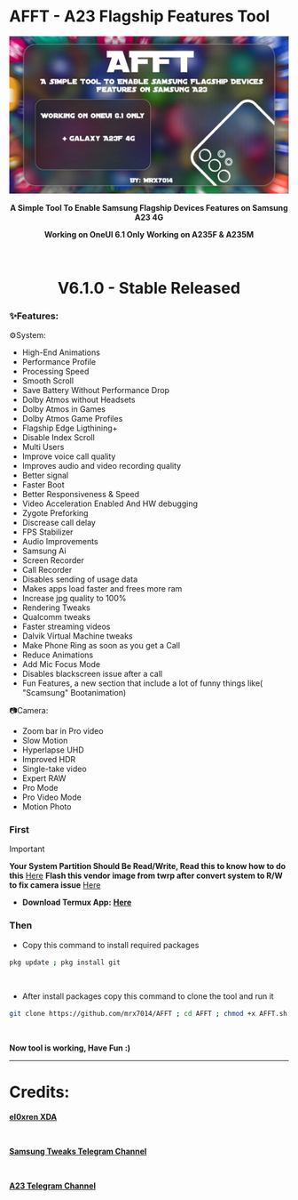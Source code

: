 # AFFT - A23 Flagship Features Tool

<div align="center"><img src="AFFT_banner.jpg">
  
**A Simple Tool To Enable Samsung Flagship Devices Features on Samsung A23 4G**

**Working on OneUI 6.1 Only**
**Working on A235F & A235M**

<br />

# V6.1.0 - Stable Released

</div>

### ✨️Features:

⚙️System:
- High-End Animations
- Performance Profile
- Processing Speed
- Smooth Scroll
- Save Battery Without Performance Drop
- Dolby Atmos without Headsets
- Dolby Atmos in Games
- Dolby Atmos Game Profiles
- Flagship Edge Ligthining+
- Disable Index Scroll
- Multi Users
- Improve voice call quality
- Improves audio and video recording quality
- Better signal
- Faster Boot
- Better Responsiveness & Speed
- Video Acceleration Enabled And HW debugging
- Zygote Preforking
- Discrease call delay
- FPS Stabilizer
- Audio Improvements
- Samsung Ai
- Screen Recorder
- Call Recorder
- Disables sending of usage data
- Makes apps load faster and frees more ram
- Increase jpg quality to 100%
- Rendering Tweaks
- Qualcomm tweaks
- Faster streaming videos
- Dalvik Virtual Machine tweaks
- Make Phone Ring as soon as you get a Call
- Reduce Animations
- Add Mic Focus Mode
- Disables blackscreen issue after a call
- Fun Features, a new section that include a lot of funny things like( "Scamsung" Bootanimation)

📷Camera:
- Zoom bar in Pro video
- Slow Motion
- Hyperlapse UHD
- Improved HDR
- Single-take video
- Expert RAW
- Pro Mode
- Pro Video Mode
- Motion Photo

### First

> [!IMPORTANT]
> **Your System Partition Should Be Read/Write, Read this to know how to do this** <a href="https://telegra.ph/How-to-convert-System-form-Read-Only-to-Read-Write-05-06">Here</a>
> **Flash this vendor image from twrp after convert system to R/W to fix camera issue** <a href="https://4pda.to/forum/index.php?showtopic=1041728&view=findpost&p=124111971">Here</a>

- **Download Termux App:** <a href="https://github.com/termux/termux-app/releases/download/v0.118.0/termux-app_v0.118.0+github-debug_arm64-v8a.apk">**Here**</a>

### Then

- Copy this command to install required packages
```sh
pkg update ; pkg install git
```

<br>

- After install packages copy this command to clone the tool and run it
```sh
git clone https://github.com/mrx7014/AFFT ; cd AFFT ; chmod +x AFFT.sh ; ./AFFT.sh
```

<br>

**Now tool is working, Have Fun :)**

<hr>

# Credits:
<a href="https://xdaforums.com/t/additional-features-for-samsung-devices.4181105/#post-83781033">**el0xren XDA**</a>

<br>

<a href="https://t.me/SamsungTweaks">**Samsung Tweaks Telegram Channel**</a>

<br>

<a href="https://t.me/A235channel">**A23 Telegram Channel**</a>
